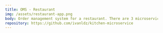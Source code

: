 ```yaml
---
title: OMS - Restaurant
img: /assets/restaurant-app.png
body: Order management system for a restaurant. There are 3 microservices in total, one that manages the order status, another one that manages the warehouse and the stock of products and the third one is a frontend app.
repository: https://github.com/ivanldz/kitchen-microservice
---
```

